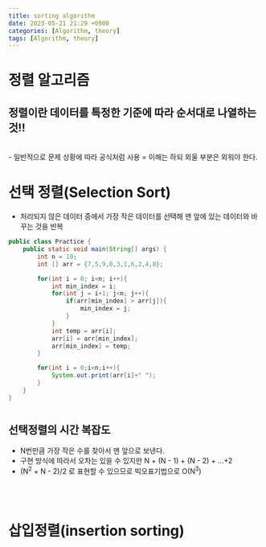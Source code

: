 ```yaml
---
title: sorting algorithm
date: 2023-05-21 21:29 +0900
categories: [Algorithm, theory]
tags: [Algorithm, theory]
---
```



# 정렬 알고리즘

**정렬이란 데이터를 특정한 기준에 따라 순서대로 나열하는 것!!**
-----------------
<br/>
- 일반적으로 문제 상황에 따라 공식처럼 사용 = 이해는 하되 외울 부분은 외워야 한다.

<br/>

# 선택 정렬(Selection Sort)
- 처리되지 않은 데이터 중에서 가장 작은 데이터를 선택해 맨 앞에 있는 데이터와 바꾸는 것을 반복

```java
public class Practice {
    public static void main(String[] args) {
        int n = 10;
        int [] arr = {7,5,9,0,3,1,6,2,4,8};

        for(int i = 0; i<n; i++){
            int min_index = i;
            for(int j = i+1; j<n; j++){
                if(arr[min_index] > arr[j]){
                    min_index = j;
                }
            }
            int temp = arr[i];
            arr[i] = arr[min_index];
            arr[min_index] = temp;
        }

        for(int i = 0;i<n;i++){
            System.out.print(arr[i]+" ");
        }
    }
}
```

#

선택정렬의 시간 복잡도 
----
- N번만큼 가장 작은 수를 찾아서 맨 앞으로 보낸다. 
- 구현 방식에 따라서 오차는 있을 수 있지만 N + (N - 1) + (N - 2) + ...+2
- (N<sup>2</sup> + N - 2)/2 로 표현할 수 있으므로 빅오표기법으로 O(N<sup>3</sup>)

<br/>
<br/>

# 삽입정렬(insertion sorting)



